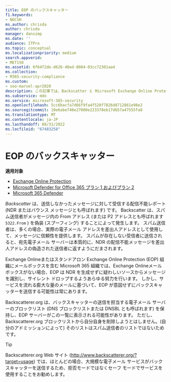 ```yaml
---
title: EOP のバックスキャッター
f1.keywords:
- NOCSH
ms.author: chrisda
author: chrisda
manager: dansimp
ms.date: ''
audience: ITPro
ms.topic: conceptual
ms.localizationpriority: medium
search.appverid:
- MET150
ms.assetid: 6f64f2de-d626-48ed-8084-03cc72301aa4
ms.collection:
- M365-security-compliance
ms.custom:
- seo-marvel-apr2020
description: この記事では、Backscatter と Microsoft Exchange Online Protection (EOP) について説明します。
ms.subservice: mdo
ms.service: microsoft-365-security
ms.openlocfilehash: 5cc6bacfa7d66f9fa4f520f7826d8712861e98e2
ms.sourcegitcommit: 10e6abe740e27000e223378eb17d657a47555fa8
ms.translationtype: MT
ms.contentlocale: ja-JP
ms.lasthandoff: 08/31/2022
ms.locfileid: "67483258"
---
```

# <a name="backscatter-in-eop"></a>EOP のバックスキャッター

**適用対象**
- [Exchange Online Protection](exchange-online-protection-overview.md)
- [Microsoft Defender for Office 365 プラン 1 およびプラン 2](defender-for-office-365.md)
- [Microsoft 365 Defender](../defender/microsoft-365-defender.md)

*Backscatter* は、送信しなかったメッセージに対して受信する配信不能レポート (NDR またはバウンス メッセージとも呼ばれます) です。 Backscatter は、スパム送信者がメッセージ内の From アドレス (または P2 アドレスとも呼ばれます `5322.From` ) を偽装 (スプーフィング) することによって発生します。 スパム送信者は、多くの場合、実際の電子メール アドレスを差出人アドレスとして使用して、メッセージに信頼性を提供します。 スパムが存在しない受信者に送信されると、宛先電子メール サーバーは本質的に、NDR の配信不能メッセージを差出人アドレスの偽造された送信者に返すようにだまされます。

Exchange Onlineまたはスタンドアロン Exchange Online Protection (EOP) 組織にメールボックスを含む Microsoft 365 組織では、Exchange Onlineメールボックスがない場合、EOP は NDR を生成せずに疑わしいソースからメッセージを識別し、サイレント ドロップするようあらゆる努力を行います。 しかし、サービスを流れる膨大な量のメールに基づいて、EOP が意図せずにバックスキャッターを送信する可能性は常にあります。

Backscatterer.org は、バックスキャッターの送信を担当する電子メール サーバーのブロックリスト (DNS ブロックリストまたは DNSBL とも呼ばれます) を保持し、EOP サーバーがこの一覧に表示される可能性があります。 ただし、Backscatterer.org ブロックリストから自分自身を削除しようとはしません。(自分のアドミッションによって) そのリストはスパム送信者のリストではないためです。

> [!TIP]
> Backscatterer.org Web サイト (<http://www.backscatterer.org/?target=usage>) では、ほとんどの場合、大規模な電子メール サービスがバックスキャッターを送信するため、拒否モードではなくセーフ モードでサービスを使用することをお勧めします。
